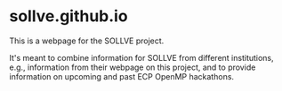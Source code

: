 # sollve.github.io
This is a webpage for the SOLLVE project.

It's meant to combine information for SOLLVE from different institutions, e.g., information from their webpage on this project, and to provide information on upcoming and past ECP OpenMP hackathons.
